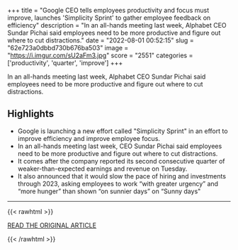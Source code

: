 +++
title = "Google CEO tells employees productivity and focus must improve, launches 'Simplicity Sprint' to gather employee feedback on efficiency"
description = "In an all-hands meeting last week, Alphabet CEO Sundar Pichai said employees need to be more productive and figure out where to cut distractions."
date = "2022-08-01 00:52:15"
slug = "62e723a0dbbd730b676ba503"
image = "https://i.imgur.com/sU2aFm3.jpg"
score = "2551"
categories = ['productivity', 'quarter', 'improve']
+++

In an all-hands meeting last week, Alphabet CEO Sundar Pichai said employees need to be more productive and figure out where to cut distractions.

## Highlights

- Google is launching a new effort called "Simplicity Sprint" in an effort to improve efficiency and improve employee focus.
- In an all-hands meeting last week, CEO Sundar Pichai said employees need to be more productive and figure out where to cut distractions.
- It comes after the company reported its second consecutive quarter of weaker-than-expected earnings and revenue on Tuesday.
- It also announced that it would slow the pace of hiring and investments through 2023, asking employees to work “with greater urgency” and “more hunger” than shown “on sunnier days” on “Sunny days"

---

{{< rawhtml >}}
  <p class="article-category">
    <a target="_blank" href="https://www.cnbc.com/2022/07/31/google-ceo-to-employees-productivity-and-focus-must-improve.html">READ THE ORIGINAL ARTICLE</a>
  </p>
{{< /rawhtml >}}
